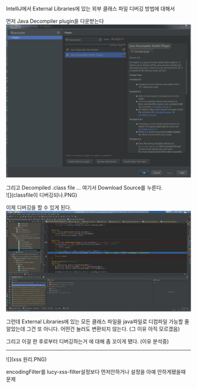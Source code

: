 IntelliJ에서 External Libraries에 있는 외부 클래스 파일 디버깅 방법에 대해서 

먼저 Java Decompiler plugin을 다운받는다</br>
![](decompiledplugin.PNG)

그리고  Decompiled .class file ... 여기서 Download Source를 누른다. </br>
![](classfile이 디버깅되나.PNG)


이제 디버깅을 할 수 있게 된다. </br>
![](okok.PNG)

그런데 External Libraries에 있는 모든 클래스 파일을 java파일로 디컴파일 가능할 줄 알았는데 그건 또 아니다. 어떤건 눌러도 변환되지 않는다. (그 이유 아직 모르겠음) </br>

그리고 이걸 한 후로부터 디버깅하는거 에 대해 좀 꼬이게 됐다. (이유 분석중)</br>



---


![](xss 원리.PNG)

encodingFilter를 lucy-xss-filter설정보다 먼저안하거나 설정을 아예 안하게됐을때 문제

